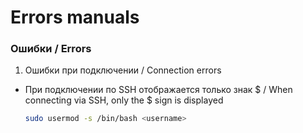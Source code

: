 # Errors manuals
### Ошибки / Errors
1. Ошибки при подключении / Connection errors
 - При подключении по SSH отображается только знак $ / When connecting via SSH, only the $ sign is displayed
   ```bash
   sudo usermod -s /bin/bash <username>
   ```
